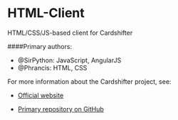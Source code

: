 # HTML-Client
HTML/CSS/JS-based client for Cardshifter

####Primary authors:
- @SirPython: JavaScript, AngularJS
- @Phrancis: HTML, CSS

For more information about the Cardshifter project, see:

- [Official website](http://stats.zomis.net/io-web)

- [Primary repository on GitHub](https://github.com/Cardshifter/Cardshifter)